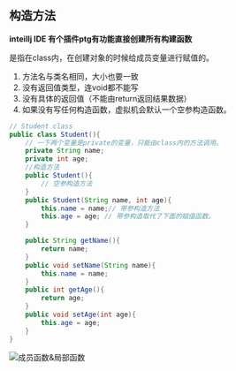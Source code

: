 ## 构造方法

**inteillj IDE 有个插件ptg有功能直接创建所有构建函数**

是指在class内，在创建对象的时候给成员变量进行赋值的。
1. 方法名与类名相同，大小也要一致
2. 没有返回值类型，连void都不能写
3. 没有具体的返回值（不能由return返回结果数据）
4. 如果没有写任何构造函数，虚拟机会默认一个空参构造函数。

```JAVA
// Student class
public class Student(){
    // 一下两个变量是private的变量，只能由class内的方法调用。
    private String name;
    private int age;
    //构造方法
    public Student(){
        // 空参构造方法
    }
    public Student(String name, int age){
        this.name = name;// 带参构造方法
        this.age = age; // 带参构造取代了下面的赋值函数。
    }

    public String getName(){
        return name;
    }
    public void setName(String name){
        this.name = name;
    }
    public int getAge(){
        return age;
    }
    public void setAge(int age){
        this.age = age;
    }
}
```

![成员函数&局部函数]()